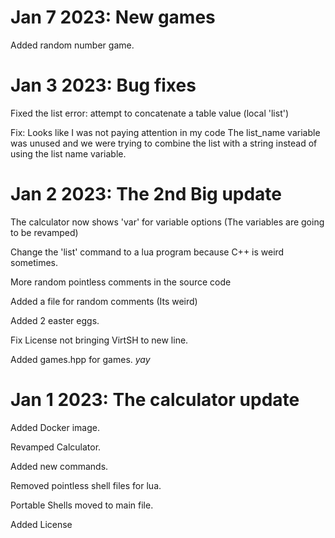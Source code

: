 # Jan 7 2023: New games

Added random number game.



# Jan 3 2023: Bug fixes

Fixed the list error: 
attempt to concatenate a table value (local 'list')

Fix:
Looks like I was not paying attention in my code
The list_name variable was unused and we were trying to combine the list with a string instead of using the list name variable.


# Jan 2 2023: The 2nd Big update
The calculator now shows 'var' for variable options (The variables are going to be revamped)

Change the 'list' command to a lua program because C++ is weird sometimes.

More random pointless comments in the source code

Added a file for random comments (Its weird)

Added 2 easter eggs.

Fix License not bringing VirtSH to new line.

Added games.hpp for games. *yay*

# Jan 1 2023: The calculator update

Added Docker image.

Revamped Calculator.

Added new commands.

Removed pointless shell files for lua.

Portable Shells moved to main file.

Added License